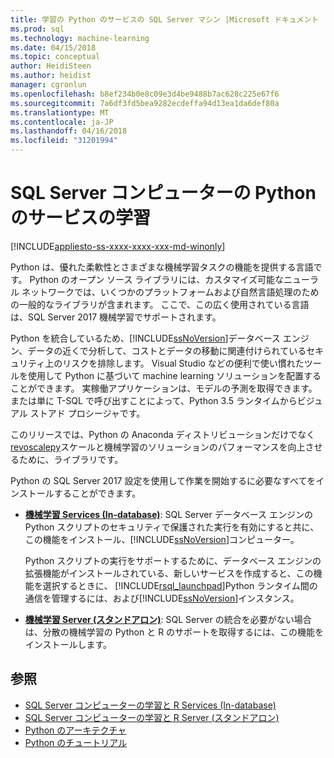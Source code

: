 ```yaml
---
title: 学習の Python のサービスの SQL Server マシン |Microsoft ドキュメント
ms.prod: sql
ms.technology: machine-learning
ms.date: 04/15/2018
ms.topic: conceptual
author: HeidiSteen
ms.author: heidist
manager: cgronlun
ms.openlocfilehash: b8ef234b0e8c09e3d4be9488b7ac628c225e67f6
ms.sourcegitcommit: 7a6df3fd5bea9282ecdeffa94d13ea1da6def80a
ms.translationtype: MT
ms.contentlocale: ja-JP
ms.lasthandoff: 04/16/2018
ms.locfileid: "31201994"
---
```

# <a name="sql-server-machine-learning-services-with-python"></a>SQL Server コンピューターの Python のサービスの学習
[!INCLUDE[appliesto-ss-xxxx-xxxx-xxx-md-winonly](../../includes/appliesto-ss-xxxx-xxxx-xxx-md-winonly.md)]

Python は、優れた柔軟性とさまざまな機械学習タスクの機能を提供する言語です。 Python のオープン ソース ライブラリには、カスタマイズ可能なニューラル ネットワークでは、いくつかのプラットフォームおよび自然言語処理のための一般的なライブラリが含まれます。 ここで、この広く使用されている言語は、SQL Server 2017 機械学習でサポートされます。

Python を統合しているため、[!INCLUDE[ssNoVersion](../../includes/ssnoversion-md.md)]データベース エンジン、データの近くで分析して、コストとデータの移動に関連付けられているセキュリティ上のリスクを排除します。  Visual Studio などの便利で使い慣れたツールを使用して Python に基づいて machine learning ソリューションを配置することができます。 実稼働アプリケーションは、モデルの予測を取得できます。 または単に T-SQL で呼び出すことによって、Python 3.5 ランタイムからビジュアル ストアド プロシージャです。

このリリースでは、Python の Anaconda ディストリビューションだけでなく[revoscalepy](../python/what-is-revoscalepy.md)スケールと機械学習のソリューションのパフォーマンスを向上させるために、ライブラリです。

Python の SQL Server 2017 設定を使用して作業を開始するに必要なすべてをインストールすることができます。

+ [**機械学習 Services (In-database)**](../install/sql-machine-learning-services-windows-install.md): SQL Server データベース エンジンの Python スクリプトのセキュリティで保護された実行を有効にすると共に、この機能をインストール、[!INCLUDE[ssNoVersion](../../includes/ssnoversion-md.md)]コンピューター。
  
     Python スクリプトの実行をサポートするために、データベース エンジンの拡張機能がインストールされている、新しいサービスを作成すると、この機能を選択するときに、 [!INCLUDE[rsql_launchpad](../../includes/rsql-launchpad-md.md)]Python ランタイム間の通信を管理するには、および[!INCLUDE[ssNoVersion](../../includes/ssnoversion-md.md)]インスタンス。

+ [**機械学習 Server (スタンドアロン)**](../install/sql-machine-learning-standalone-windows-install.md): SQL Server の統合を必要がない場合は、分散の機械学習の Python と R のサポートを取得するには、この機能をインストールします。

## <a name="see-also"></a>参照

+ [SQL Server コンピューターの学習と R Services (In-database)](../r/sql-server-r-services.md)
+ [SQL Server コンピューターの学習と R Server (スタンドアロン)](../r/r-server-standalone.md)
+ [Python のアーキテクチャ](architecture-overview-sql-server-python.md)
+ [Python のチュートリアル](../tutorials/sql-server-python-tutorials.md)
